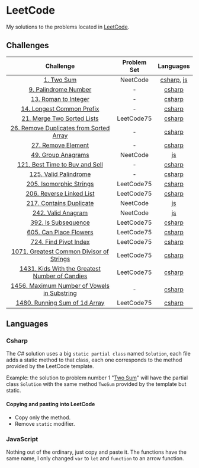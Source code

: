 # LeetCode

My solutions to the problems located in [LeetCode](https://leetcode.com/problemset/all/).

## Challenges

| Challenge | Problem Set | Languages |
| :----: | :----: | :----: |
| [1. Two Sum](https://leetcode.com/problems/two-sum/) | NeetCode  | [csharp](Csharp/Challenges/1.cs), [js](JS/NeetCode%20roadmap/Arrays%20&%20Hashing/1.js)|
| [9. Palindrome Number](https://leetcode.com/problems/palindrome-number) | - | [csharp](Csharp/Challenges/9.cs) |
| [13. Roman to Integer](https://leetcode.com/problems/roman-to-integer) | - | [csharp](Csharp/Challenges/13.cs) |
| [14. Longest Common Prefix](https://leetcode.com/problems/longest-common-prefix) | - | [csharp](Csharp/Challenges/14.cs) |
| [21. Merge Two Sorted Lists](https://leetcode.com/problems/merge-two-sorted-lists) | LeetCode75 | [csharp](Csharp/Challenges/LeetCode75/21.cs) |
| [26. Remove Duplicates from Sorted Array](https://leetcode.com/problems/remove-duplicates-from-sorted-array) | - | [csharp](Csharp/Challenges/26.cs) |
| [27. Remove Element](https://leetcode.com/problems/remove-element) | - | [csharp](Csharp/Challenges/27.cs) |
| [49. Group Anagrams](https://leetcode.com/problems/group-anagrams) | NeetCode | [js](JS/NeetCode%20roadmap/Arrays%20&%20Hashing/49.js) |
| [121. Best Time to Buy and Sell](https://leetcode.com/problems/best-time-to-buy-and-sell-stock) | - | [csharp](Csharp/Challenges/121.cs) |
| [125. Valid Palindrome](https://leetcode.com/problems/valid-palindrome) | - | [csharp](Csharp/Challenges/125.cs) |
| [205. Isomorphic Strings](https://leetcode.com/problems/isomorphic-strings) | LeetCode75 | [csharp](Csharp/Challenges/LeetCode75/205.cs) |
| [206. Reverse Linked List](https://leetcode.com/problems/reverse-linked-list) | LeetCode75 | [csharp](Csharp/Challenges/LeetCode75/206.cs) |
| [217. Contains Duplicate](https://leetcode.com/problems/contains-duplicate) | NeetCode | [js](JS/NeetCode%20roadmap/Arrays%20&%20Hashing/217.js) |
| [242. Valid Anagram](https://leetcode.com/problems/valid-anagram) | NeetCode | [js](JS/NeetCode%20roadmap/Arrays%20&%20Hashing/242.js) |
| [392. Is Subsequence](https://leetcode.com/problems/is-subsequence) | LeetCode75 | [csharp](Csharp/Challenges/LeetCode75/392.cs) |
| [605. Can Place Flowers](https://leetcode.com/problems/can-place-flowers) | LeetCode75 | [csharp](Csharp/Challenges/LeetCode75/605.cs) |
| [724. Find Pivot Index](https://leetcode.com/problems/find-pivot-index) | LeetCode75 | [csharp](Csharp/Challenges/LeetCode75/724.cs) |
| [1071. Greatest Common Divisor of Strings](https://leetcode.com/problems/greatest-common-divisor-of-strings) | LeetCode75 | [csharp](Csharp/Challenges/LeetCode75/1071.cs) |
| [1431. Kids With the Greatest Number of Candies](https://leetcode.com/problems/kids-with-the-greatest-number-of-candies) | LeetCode75 | [csharp](Csharp/Challenges/LeetCode75/1431.cs) |
| [1456. Maximum Number of Vowels in Substring](https://leetcode.com/problems/maximum-number-of-vowels-in-a-substring-of-given-length) | - | [csharp](Csharp/Challenges/1456.cs) |
| [1480. Running Sum of 1d Array](https://leetcode.com/problems/running-sum-of-1d-array) | LeetCode75 | [csharp](Csharp/Challenges/LeetCode75/1480.cs) |

## Languages

### Csharp

The _C#_ solution uses a big `static partial class` named `Solution`, each file adds a static method to that class, each one corresponds to the method provided by the LeetCode template.

Example: the solution to problem number 1 "[Two Sum](https://leetcode.com/problems/two-sum/)" will have the partial class `Solution` with the same method `TwoSum` provided by the template but static.

#### Copying and pasting into LeetCode

- Copy only the method.
- Remove `static` modifier.

### JavaScript

Nothing out of the ordinary, just copy and paste it. The functions have the same name, I only changed `var` to `let` and `function` to an arrow function.
